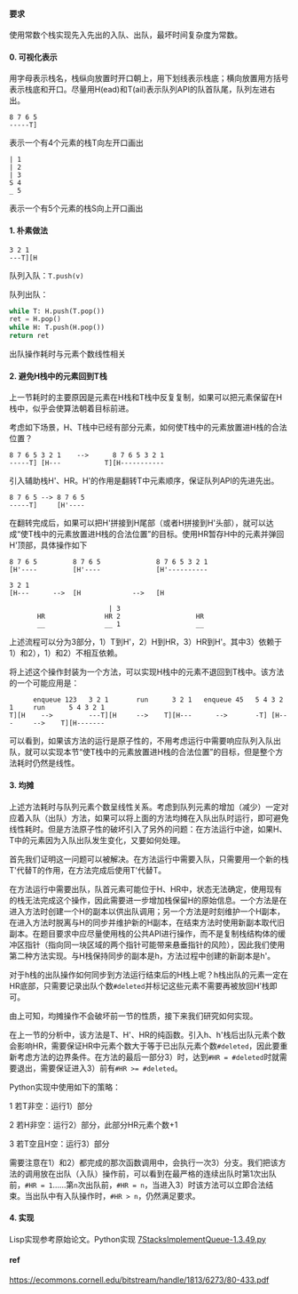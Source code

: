 #### 要求

使用常数个栈实现先入先出的入队、出队，最坏时间复杂度为常数。

#### 0. 可视化表示

用字母表示栈名，栈纵向放置时开口朝上，用下划线表示栈底；横向放置用方括号表示栈底和开口。尽量用H(ead)和T(ail)表示队列API的队首队尾，队列左进右出。

```
8 7 6 5
-----T]
```

表示一个有4个元素的栈T向左开口画出

```
| 1
| 2
| 3
S 4
_ 5

```

表示一个有5个元素的栈S向上开口画出

#### 1. 朴素做法

```
3 2 1
---T][H
```

队列入队：`T.push(v)`

队列出队：
```python
while T: H.push(T.pop())
ret = H.pop()
while H: T.push(H.pop())
return ret
```

出队操作耗时与元素个数线性相关

#### 2. 避免H栈中的元素回到T栈

上一节耗时的主要原因是元素在H栈和T栈中反复复制，如果可以把元素保留在H栈中，似乎会使算法朝着目标前进。

考虑如下场景，H、T栈中已经有部分元素，如何使T栈中的元素放置进H栈的合法位置？

```
8 7 6 5 3 2 1    -->      8 7 6 5 3 2 1
-----T] [H---           T][H-----------
```

引入辅助栈H'、HR。H'的作用是翻转T中元素顺序，保证队列API的先进先出。

```
8 7 6 5 --> 8 7 6 5
-----T]     [H'----
```

在翻转完成后，如果可以把H'拼接到H尾部（或者H拼接到H'头部），就可以达成“使T栈中的元素放置进H栈的合法位置”的目标。使用HR暂存H中的元素并弹回H'顶部，具体操作如下

```
8 7 6 5         8 7 6 5              8 7 6 5 3 2 1
[H'----         [H'----              [H'----------

3 2 1             
[H---      -->  [H             -->   [H
                               
                         | 3     
       HR               HR 2                   HR
       __               __ 1                   __
```

上述流程可以分为3部分，1）T到H'，2）H到HR，3）HR到H'。其中3）依赖于1）和2），1）和2）不相互依赖。

将上述这个操作封装为一个方法，可以实现H栈中的元素不退回到T栈中。该方法的一个可能应用是：

```
      enqueue 123   3 2 1       run      3 2 1   enqueue 45   5 4 3 2 1     run      5 4 3 2 1
T][H    -->         ---T][H     -->    T][H---      -->       -T] [H---     -->    T][H------- 
```

可以看到，如果该方法的运行是原子性的，不用考虑运行中需要响应队列入队出队，就可以实现本节“使T栈中的元素放置进H栈的合法位置”的目标，但是整个方法耗时仍然是线性。

#### 3. 均摊

上述方法耗时与队列元素个数呈线性关系。考虑到队列元素的增加（减少）一定对应着入队（出队）方法，如果可以将上面的方法均摊在入队出队时运行，即可避免线性耗时。但是方法原子性的破坏引入了另外的问题：在方法运行中途，如果H、T中的元素因为入队出队发生变化，又要如何处理。

首先我们证明这一问题可以被解决。在方法运行中需要入队，只需要用一个新的栈T'代替T的作用，在方法完成后使用T'代替T。

在方法运行中需要出队，队首元素可能位于H、HR中，状态无法确定，使用现有的栈无法完成这个操作，因此需要进一步增加栈保留H的原始信息。一个方法是在进入方法时创建一个H的副本以供出队调用；另一个方法是时刻维护一个H副本，在进入方法时脱离与H的同步并维护新的H副本，在结束方法时使用新副本取代旧副本。在题目要求中应尽量使用栈的公共API进行操作，而不是复制栈结构体的缓冲区指针（指向同一块区域的两个指针可能带来悬垂指针的风险），因此我们使用第二种方法实现。与H栈保持同步的副本是h，方法过程中创建的新副本是h'。

对于h栈的出队操作如何同步到方法运行结束后的H栈上呢？h栈出队的元素一定在HR底部，只需要记录出队个数`#deleted`并标记这些元素不需要再被放回H'栈即可。

由上可知，均摊操作不会破坏前一节的性质，接下来我们研究如何实现。

在上一节的分析中，该方法是T、H'、HR的纯函数。引入h、h'栈后出队元素个数会影响HR，需要保证HR中元素个数大于等于已出队元素个数`#deleted`，因此要重新考虑方法的边界条件。在方法的最后一部分3）时，达到`#HR = #deleted`时就需要退出，需要保证进入3）前有`#HR >= #deleted`。

Python实现中使用如下的策略：

1 若T非空：运行1）部分

2 若H非空：运行2）部分，此部分HR元素个数+1

3 若T空且H空：运行3）部分

需要注意在1）和2）都完成的那次函数调用中，会执行一次3）分支。我们把该方法的调用放在出队（入队）操作前，可以看到在最严格的连续出队时第1次出队前，`#HR = 1`……第`n`次出队前，`#HR = n`，当进入3）时该方法可以立即合法结束。当出队中有入队操作时，`#HR > n`，仍然满足要求。

#### 4. 实现

Lisp实现参考原始论文。Python实现 [7StacksImplementQueue-1.3.49.py](7StacksImplementQueue-1.3.49.py)

#### ref

https://ecommons.cornell.edu/bitstream/handle/1813/6273/80-433.pdf
